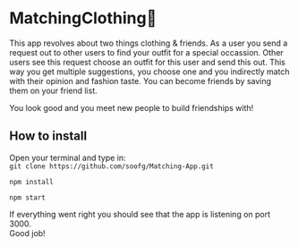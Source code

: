 # MatchingClothing👚

This app revolves about two things clothing & friends. As a user you send a request out to other users to find your outfit for a special occassion. Other users see this request choose an outfit for this user and send this out. This way you get multiple suggestions, you choose one and you indirectly match with their opinion and fashion taste. You can become friends by saving them on your friend list. 

You look good and you meet new people to build friendships with!

## How to install
Open your terminal and type in:  
``git clone https://github.com/soofg/Matching-App.git``  

``npm install``  

``npm start``

If everything went right you should see that the app is listening on port 3000.  
Good job!





